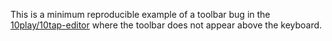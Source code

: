 This is a minimum reproducible example of a toolbar bug in the [10play/10tap-editor](https://github.com/10play/10tap-editor) where the toolbar does not appear above the keyboard.
